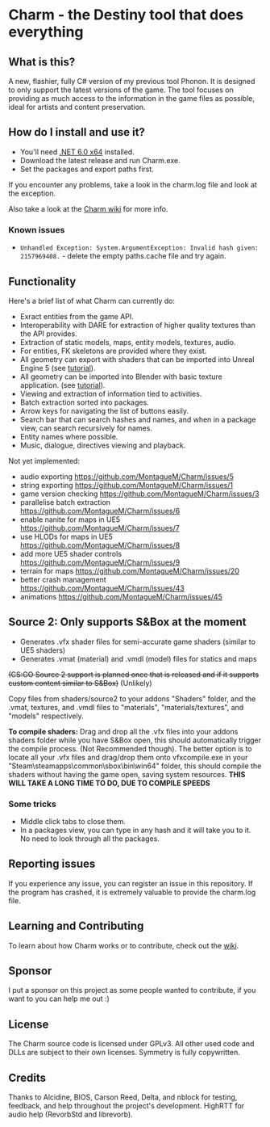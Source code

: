 # Charm - the Destiny tool that does everything

## What is this?

A new, flashier, fully C# version of my previous tool Phonon. It is designed to only support the latest versions of the game. The tool focuses on providing as much access to the information in the game files as possible, ideal for artists and content preservation.

## How do I install and use it?

- You'll need [.NET 6.0 x64](https://dotnet.microsoft.com/en-us/download/dotnet/thank-you/runtime-desktop-6.0.7-windows-x64-installer) installed.
- Download the latest release and run Charm.exe.
- Set the packages and export paths first.

If you encounter any problems, take a look in the charm.log file and look at the exception.

Also take a look at the [Charm wiki](https://github.com/MontagueM/DestinyDocs/blob/main/Charm/Home.md) for more info.

### Known issues

* `Unhandled Exception: System.ArgumentException: Invalid hash given: 2157969408.` - delete the empty paths.cache file and try again.

## Functionality

Here's a brief list of what Charm can currently do:

- Exract entities from the game API.
- Interoperability with DARE for extraction of higher quality textures than the API provides.
- Extraction of static models, maps, entity models, textures, audio.
- For entities, FK skeletons are provided where they exist.
- All geometry can export with shaders that can be imported into Unreal Engine 5 (see [tutorial](https://github.com/MontagueM/DestinyDocs/blob/main/Charm/UE5-Interoperability.md)).
- All geometry can be imported into Blender with basic texture application. (see [tutorial](https://github.com/DeltaDesigns/Charm/wiki/Blender-Importing)). 
- Viewing and extraction of information tied to activities.
- Batch extraction sorted into packages.
- Arrow keys for navigating the list of buttons easily.
- Search bar that can search hashes and names, and when in a package view, can search recursively for names.
- Entity names where possible.
- Music, dialogue, directives viewing and playback.

Not yet implemented:

- audio exporting https://github.com/MontagueM/Charm/issues/5
- string exporting https://github.com/MontagueM/Charm/issues/1
- game version checking https://github.com/MontagueM/Charm/issues/3
- parallelise batch extraction https://github.com/MontagueM/Charm/issues/6
- enable nanite for maps in UE5 https://github.com/MontagueM/Charm/issues/7
- use HLODs for maps in UE5 https://github.com/MontagueM/Charm/issues/8
- add more UE5 shader controls https://github.com/MontagueM/Charm/issues/9
- terrain for maps https://github.com/MontagueM/Charm/issues/20
- better crash management https://github.com/MontagueM/Charm/issues/43
- animations https://github.com/MontagueM/Charm/issues/45


## Source 2: **Only supports S&Box at the moment**
 - Generates .vfx shader files for semi-accurate game shaders (similar to UE5 shaders)
 - Generates .vmat (material) and .vmdl (model) files for statics and maps

 ~~(CS:GO Source 2 support is planned once that is released and if it supports custom content similar to S&Box)~~ (Unlikely)

 Copy files from shaders/source2 to your addons "Shaders" folder, and the .vmat, textures, and .vmdl files to "materials", "materials/textures", and "models" respectively.

 **To compile shaders:** 
 Drag and drop all the .vfx files into your addons shaders folder while you have S&Box open, this should automatically trigger the compile process. (Not Recommended though).
 The better option is to locate all your .vfx files and drag/drop them onto vfxcompile.exe in your "Steam\steamapps\common\sbox\bin\win64" folder, this should compile the shaders without having the game open, saving system resources. **THIS WILL TAKE A LONG TIME TO DO, DUE TO COMPILE SPEEDS**



### Some tricks

* Middle click tabs to close them.
* In a packages view, you can type in any hash and it will take you to it. No need to look through all the packages.

## Reporting issues

If you experience any issue, you can register an issue in this repository. If the program has crashed, it is extremely valuable to provide the charm.log file.

## Learning and Contributing

To learn about how Charm works or to contribute, check out the [wiki](https://github.com/MontagueM/Charm/wiki).

## Sponsor

I put a sponsor on this project as some people wanted to contribute, if you want to you can help me out :)

## License

The Charm source code is licensed under GPLv3. All other used code and DLLs are subject to their own licenses. Symmetry is fully copywritten.

## Credits

Thanks to Alcidine, BIOS, Carson Reed, Delta, and nblock for testing, feedback, and help throughout the project's development. HighRTT for audio help (RevorbStd and librevorb).
